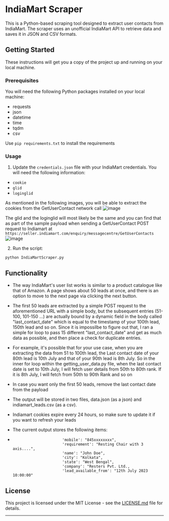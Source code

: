 # IndiaMart Scraper

This is a Python-based scraping tool designed to extract user contacts from IndiaMart. The scraper uses an unofficial IndiaMart API to retrieve data and saves it in JSON and CSV formats.

## Getting Started

These instructions will get you a copy of the project up and running on your local machine.

### Prerequisites

You will need the following Python packages installed on your local machine:
* requests
* json
* datetime
* time
* tqdm
* csv

Use `pip requirements.txt` to install the requirements 

### Usage

1. Update the `credentials.json` file with your IndiaMart credentials. You will need the following information:

- `cookie` 
- `glid`
- `loginglid`

As mentioned in the following images, you will be able to extract the cookies from the GetUserContact network call
![image](https://github.com/IrishMehta/IndiamartLeadsExtractor/assets/54249245/14043c51-c142-41af-8556-6fd7799f6a82)


The glid and the loginglid will most likely be the same and you can find that as part of the sample payload when sending a GetUserContact POST request to Indiamart at `https://seller.indiamart.com/enquiry/messagecentre/GetUserContacts`
![image](https://github.com/IrishMehta/IndiamartLeadsExtractor/assets/54249245/7c627085-4db4-491f-b614-b28400c478f1)

2. Run the script:
```
python IndiaMartScraper.py
```

## Functionality

* The way IndiaMart's user list works is similar to a product catalogue like that of Amazon. A page shows about 50 leads at once,
and there is an option to move to the next page via clicking the next button. 

* The first 50 leads are extracted by a simple POST request to the aforementioned URL with a simple body, but the subsequent entries (51-100, 101-150 ...)
are actually bound by a dynamic field in the body called "last_contact_date" which is equal to the timestamp of your 100th lead, 150th lead and so on.
Since it is impossilbe to figure out that, I ran a simple for loop to pass 15 different "last_contact_date" and get as much data as possible,
and then place a check for duplicate entries.

* For example, it's possible that for your use case, when you are extracting the data from 51 to 100th lead,
the Last contact date of your 80th lead is 10th July and that of your 90th lead is 8th July. So in the inner for loop within the getting_user_data.py file,
when the last contact date is set to 10th July, I will fetch user details from 50th to 80th rank. If it is 8th July, I will fetch from 50th to 90th Rank and so on

* In case you want only the first 50 leads, remove the last contact date from the payload

* The output will be stored in two files, data.json (as a json) and indiamart_leads.csv (as a csv).

* Indiamart cookies expire every 24 hours, so make sure to update it if you want to refresh your leads

* The current output stores the following items:
*                           'mobile': "845xxxxxxxx",
                            'requirement': "Resting Chair with 3 axis....",
                            'name': "John Doe",
                            'city': "Kolkata",
                            'state': "West Bengal",
                            'company': "Resters Pvt. Ltd.,
                            'lead_available_from': "12th July 2023 10:00:00"

## License

This project is licensed under the MIT License - see the [LICENSE.md](LICENSE.md) file for details.

---

